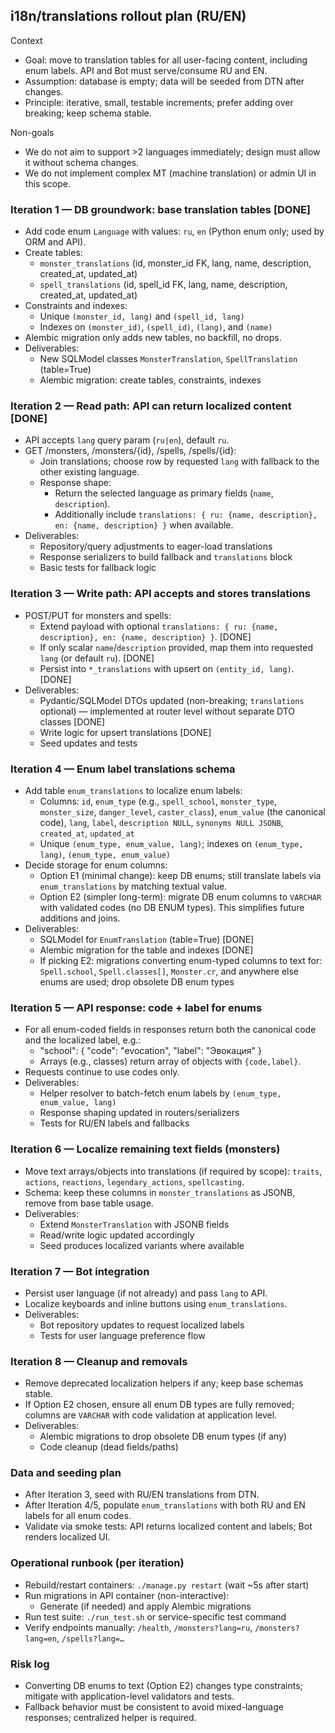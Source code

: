 ## i18n/translations rollout plan (RU/EN)

Context
- Goal: move to translation tables for all user-facing content, including enum labels. API and Bot must serve/consume RU and EN.
- Assumption: database is empty; data will be seeded from DTN after changes.
- Principle: iterative, small, testable increments; prefer adding over breaking; keep schema stable.

Non-goals
- We do not aim to support >2 languages immediately; design must allow it without schema changes.
- We do not implement complex MT (machine translation) or admin UI in this scope.

### Iteration 1 — DB groundwork: base translation tables [DONE]
- Add code enum `Language` with values: `ru`, `en` (Python enum only; used by ORM and API).
- Create tables:
  - `monster_translations` (id, monster_id FK, lang, name, description, created_at, updated_at)
  - `spell_translations` (id, spell_id FK, lang, name, description, created_at, updated_at)
- Constraints and indexes:
  - Unique `(monster_id, lang)` and `(spell_id, lang)`
  - Indexes on `(monster_id)`, `(spell_id)`, `(lang)`, and `(name)`
- Alembic migration only adds new tables, no backfill, no drops.
- Deliverables:
  - New SQLModel classes `MonsterTranslation`, `SpellTranslation` (table=True)
  - Alembic migration: create tables, constraints, indexes

### Iteration 2 — Read path: API can return localized content [DONE]
- API accepts `lang` query param (`ru|en`), default `ru`.
- GET /monsters, /monsters/{id}, /spells, /spells/{id}:
  - Join translations; choose row by requested `lang` with fallback to the other existing language.
  - Response shape:
    - Return the selected language as primary fields (`name`, `description`).
    - Additionally include `translations: { ru: {name, description}, en: {name, description} }` when available.
- Deliverables:
  - Repository/query adjustments to eager-load translations
  - Response serializers to build fallback and `translations` block
  - Basic tests for fallback logic

### Iteration 3 — Write path: API accepts and stores translations
- POST/PUT for monsters and spells:
  - Extend payload with optional `translations: { ru: {name, description}, en: {name, description} }`. [DONE]
  - If only scalar `name`/`description` provided, map them into requested `lang` (or default `ru`). [DONE]
  - Persist into `*_translations` with upsert on `(entity_id, lang)`. [DONE]
- Deliverables:
  - Pydantic/SQLModel DTOs updated (non-breaking; `translations` optional) — implemented at router level without separate DTO classes [DONE]
  - Write logic for upsert translations [DONE]
  - Seed updates and tests

### Iteration 4 — Enum label translations schema
- Add table `enum_translations` to localize enum labels:
  - Columns: `id`, `enum_type` (e.g., `spell_school`, `monster_type`, `monster_size`, `danger_level`, `caster_class`), `enum_value` (the canonical code), `lang`, `label`, `description NULL`, `synonyms NULL JSONB`, `created_at`, `updated_at`
  - Unique `(enum_type, enum_value, lang)`; indexes on `(enum_type, lang)`, `(enum_type, enum_value)`
- Decide storage for enum columns:
  - Option E1 (minimal change): keep DB enums; still translate labels via `enum_translations` by matching textual value.
  - Option E2 (simpler long-term): migrate DB enum columns to `VARCHAR` with validated codes (no DB ENUM types). This simplifies future additions and joins.
- Deliverables:
  - SQLModel for `EnumTranslation` (table=True) [DONE]
  - Alembic migration for the table and indexes [DONE]
  - If picking E2: migrations converting enum-typed columns to text for: `Spell.school`, `Spell.classes[]`, `Monster.cr`, and anywhere else enums are used; drop obsolete DB enum types

### Iteration 5 — API response: code + label for enums
- For all enum-coded fields in responses return both the canonical code and the localized label, e.g.:
  - "school": { "code": "evocation", "label": "Эвокация" }
  - Arrays (e.g., classes) return array of objects with `{code,label}`.
- Requests continue to use codes only.
- Deliverables:
  - Helper resolver to batch-fetch enum labels by `(enum_type, enum_value, lang)`
  - Response shaping updated in routers/serializers
  - Tests for RU/EN labels and fallbacks

### Iteration 6 — Localize remaining text fields (monsters)
- Move text arrays/objects into translations (if required by scope): `traits`, `actions`, `reactions`, `legendary_actions`, `spellcasting`.
- Schema: keep these columns in `monster_translations` as JSONB, remove from base table usage.
- Deliverables:
  - Extend `MonsterTranslation` with JSONB fields
  - Read/write logic updated accordingly
  - Seed produces localized variants where available

### Iteration 7 — Bot integration
- Persist user language (if not already) and pass `lang` to API.
- Localize keyboards and inline buttons using `enum_translations`.
- Deliverables:
  - Bot repository updates to request localized labels
  - Tests for user language preference flow

### Iteration 8 — Cleanup and removals
- Remove deprecated localization helpers if any; keep base schemas stable.
- If Option E2 chosen, ensure all enum DB types are fully removed; columns are `VARCHAR` with code validation at application level.
- Deliverables:
  - Alembic migrations to drop obsolete DB enum types (if any)
  - Code cleanup (dead fields/paths)

### Data and seeding plan
- After Iteration 3, seed with RU/EN translations from DTN.
- After Iteration 4/5, populate `enum_translations` with both RU and EN labels for all enum codes.
- Validate via smoke tests: API returns localized content and labels; Bot renders localized UI.

### Operational runbook (per iteration)
- Rebuild/restart containers: `./manage.py restart` (wait ~5s after start)
- Run migrations in API container (non-interactive):
  - Generate (if needed) and apply Alembic migrations
- Run test suite: `./run_test.sh` or service-specific test command
- Verify endpoints manually: `/health`, `/monsters?lang=ru`, `/monsters?lang=en`, `/spells?lang=…`

### Risk log
- Converting DB enums to text (Option E2) changes type constraints; mitigate with application-level validators and tests.
- Fallback behavior must be consistent to avoid mixed-language responses; centralized helper is required. 
